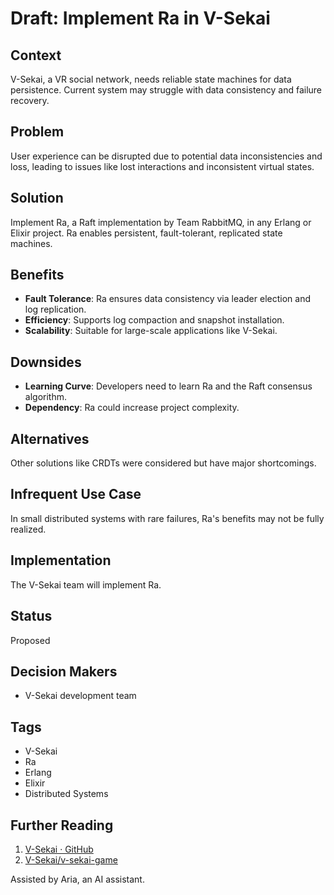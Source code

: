 # Draft: Implement Ra in V-Sekai

## Context

V-Sekai, a VR social network, needs reliable state machines for data persistence. Current system may struggle with data consistency and failure recovery.

## Problem

User experience can be disrupted due to potential data inconsistencies and loss, leading to issues like lost interactions and inconsistent virtual states.

## Solution

Implement Ra, a Raft implementation by Team RabbitMQ, in any Erlang or Elixir project. Ra enables persistent, fault-tolerant, replicated state machines.

## Benefits

- **Fault Tolerance**: Ra ensures data consistency via leader election and log replication.
- **Efficiency**: Supports log compaction and snapshot installation.
- **Scalability**: Suitable for large-scale applications like V-Sekai.

## Downsides

- **Learning Curve**: Developers need to learn Ra and the Raft consensus algorithm.
- **Dependency**: Ra could increase project complexity.

## Alternatives

Other solutions like CRDTs were considered but have major shortcomings.

## Infrequent Use Case

In small distributed systems with rare failures, Ra's benefits may not be fully realized.

## Implementation

The V-Sekai team will implement Ra.

## Status

Proposed

## Decision Makers

- V-Sekai development team

## Tags

- V-Sekai
- Ra
- Erlang
- Elixir
- Distributed Systems

## Further Reading

1. [V-Sekai · GitHub](https://github.com/v-sekai)
2. [V-Sekai/v-sekai-game](https://github.com/v-sekai/v-sekai-game)

Assisted by Aria, an AI assistant.
